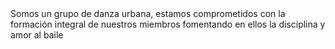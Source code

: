 <html> 
<head> 
<title> 
REVOL CREW
</title> 
</head> 
<body> 
Somos un grupo de danza urbana, estamos comprometidos con la formación integral de nuestros miembros fomentando en ellos la disciplina y amor al baile
</body> 
<html> 
